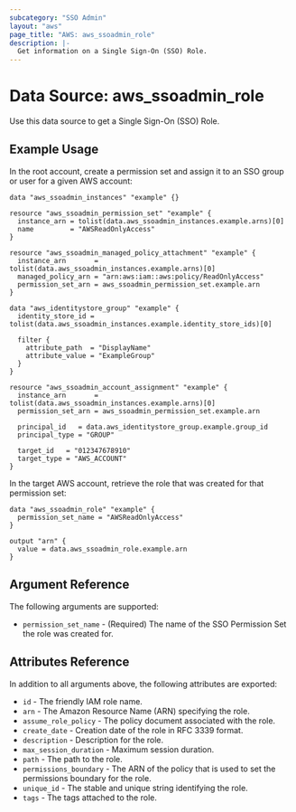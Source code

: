 ```yaml
---
subcategory: "SSO Admin"
layout: "aws"
page_title: "AWS: aws_ssoadmin_role"
description: |-
  Get information on a Single Sign-On (SSO) Role.
---
```


# Data Source: aws_ssoadmin_role

Use this data source to get a Single Sign-On (SSO) Role.

## Example Usage

In the root account, create a permission set and assign it to an SSO group or user for a given AWS account:

```hcl
data "aws_ssoadmin_instances" "example" {}

resource "aws_ssoadmin_permission_set" "example" {
  instance_arn = tolist(data.aws_ssoadmin_instances.example.arns)[0]
  name         = "AWSReadOnlyAccess"
}

resource "aws_ssoadmin_managed_policy_attachment" "example" {
  instance_arn       = tolist(data.aws_ssoadmin_instances.example.arns)[0]
  managed_policy_arn = "arn:aws:iam::aws:policy/ReadOnlyAccess"
  permission_set_arn = aws_ssoadmin_permission_set.example.arn
}

data "aws_identitystore_group" "example" {
  identity_store_id = tolist(data.aws_ssoadmin_instances.example.identity_store_ids)[0]

  filter {
    attribute_path  = "DisplayName"
    attribute_value = "ExampleGroup"
  }
}

resource "aws_ssoadmin_account_assignment" "example" {
  instance_arn       = tolist(data.aws_ssoadmin_instances.example.arns)[0]
  permission_set_arn = aws_ssoadmin_permission_set.example.arn

  principal_id   = data.aws_identitystore_group.example.group_id
  principal_type = "GROUP"

  target_id   = "012347678910"
  target_type = "AWS_ACCOUNT"
}
```

In the target AWS account, retrieve the role that was created for that permission set:

```hcl
data "aws_ssoadmin_role" "example" {
  permission_set_name = "AWSReadOnlyAccess"
}

output "arn" {
  value = data.aws_ssoadmin_role.example.arn
}
```

## Argument Reference

The following arguments are supported:

* `permission_set_name` - (Required) The name of the SSO Permission Set the role was created for.

## Attributes Reference

In addition to all arguments above, the following attributes are exported:

* `id` - The friendly IAM role name.
* `arn` - The Amazon Resource Name (ARN) specifying the role.
* `assume_role_policy` - The policy document associated with the role.
* `create_date` - Creation date of the role in RFC 3339 format.
* `description` - Description for the role.
* `max_session_duration` - Maximum session duration.
* `path` - The path to the role.
* `permissions_boundary` - The ARN of the policy that is used to set the permissions boundary for the role.
* `unique_id` - The stable and unique string identifying the role.
* `tags` - The tags attached to the role.
